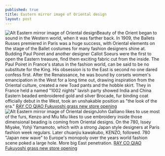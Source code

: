 ```yaml
---
published: true
title: Eastern mirror image of Oriental design
layout: post
---
```

![Alt Eastern mirror image of Oriental design](https://c2.staticflickr.com/6/5778/30658438231_1762eb3e79_b.jpg)Beauty of the Orient began to sound in the Western world, when it was farther back. In 1909, the Ballets Russes premiered in Paris was a huge success, with Oriental elements on the stage of the Ballet costumes for many fashion designers shine at. Budding Paul Poiret and another designer Callot Soeurs were the first to open the Eastern treasure, find them exciting fabric cut from the inside. The Paul Poiret in France\'s status in the fashion world, can be said to be no substitute for the King. His obsession is to the East is second no one dared confess first. After the Renaissance, he was bound by corsets women\'s emancipation in the West for a long time out, drawing inspiration from the Oriental culture, created a new Toad pants and the hobble skirt. They in France held a named \"1002 nights\" lavish party showed India and China Eastern beaded embroidered gold and silver Brocade, fur binding coat officially debut in the West, took an unshakable position as \"the look of the era.\" [RAY CO QIAO Fukuyoshi grass new store opening](http://www.focalstyle.com/2016/10/18/ray-co-qiao-fukuyoshi-grass-new-store-opening-bring-chinese-children-s-fancy/)![Alt Eastern mirror image of Oriental design](https://c2.staticflickr.com/6/5733/30746547045_538d1f511a_b.jpg)John Galliano likes to use most of the furs, Kenzo and Miu Miu likes to use embroidery inside those dimensional beading is coming from Oriental designs. On the 780, Issey Miyake, Yohji Yamamoto, which with a strong Japan style designers at Paris fashion week regulars. Later chuanjiu kawakubo, KENZO, followed. 780 \"Japan new wave\" to Europe\'s monopoly over the years world fashion scene poked a large hole. More big East penetration. [RAY CO QIAO Fukuyoshi grass new store opening](http://www.focalstyle.com/2016/10/18/ray-co-qiao-fukuyoshi-grass-new-store-opening-bring-chinese-children-s-fancy/)